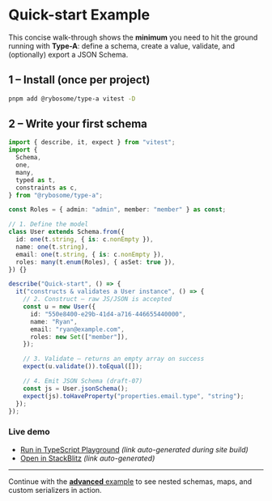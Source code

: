 # Quick-start Example

This concise walk-through shows the **minimum** you need to hit the ground
running with **Type-A**: define a schema, create a value, validate, and (optionally)
export a JSON Schema.

## 1 – Install (once per project)

```bash
pnpm add @rybosome/type-a vitest -D
```

## 2 – Write your first schema

```ts test
import { describe, it, expect } from "vitest";
import {
  Schema,
  one,
  many,
  typed as t,
  constraints as c,
} from "@rybosome/type-a";

const Roles = { admin: "admin", member: "member" } as const;

// 1. Define the model
class User extends Schema.from({
  id: one(t.string, { is: c.nonEmpty }),
  name: one(t.string),
  email: one(t.string, { is: c.nonEmpty }),
  roles: many(t.enum(Roles), { asSet: true }),
}) {}

describe("Quick-start", () => {
  it("constructs & validates a User instance", () => {
    // 2. Construct – raw JS/JSON is accepted
    const u = new User({
      id: "550e8400-e29b-41d4-a716-446655440000",
      name: "Ryan",
      email: "ryan@example.com",
      roles: new Set(["member"]),
    });

    // 3. Validate – returns an empty array on success
    expect(u.validate()).toEqual([]);

    // 4. Emit JSON Schema (draft-07)
    const js = User.jsonSchema();
    expect(js).toHaveProperty("properties.email.type", "string");
  });
});
```

### Live demo

- [Run in TypeScript Playground](https://www.typescriptlang.org/play?#code=) _(link auto-generated during site build)_
- [Open in StackBlitz](https://stackblitz.com/fork/node?file=index.ts&code=) _(link auto-generated)_

---

Continue with the [**advanced** example](https://rybosome.github.io/type-a/docs/examples/advanced/) to see nested schemas,
maps, and custom serializers in action.
